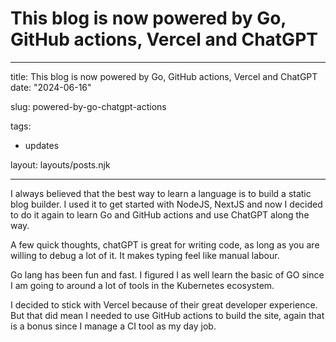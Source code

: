 # This blog is now powered by Go, GitHub actions, Vercel and ChatGPT 

---
title: This blog is now powered by Go, GitHub actions, Vercel and ChatGPT
date: "2024-06-16"
 
slug: powered-by-go-chatgpt-actions


tags: 
- updates

layout: layouts/posts.njk

--- 
I always believed that the best way to learn a language is to build a static blog builder. I used it to get started with NodeJS, NextJS and now I decided to do it again to learn Go and GitHub actions and use ChatGPT along the way. 

 A few quick thoughts, chatGPT is great for writing code, as long as you are willing to debug a lot of it. It makes typing feel like manual labour.

Go lang has been fun and fast. I figured I as well learn the basic of GO since I am going to around a lot of tools in the Kubernetes ecosystem.

I decided to stick with Vercel because of their great developer experience. But that did mean I needed to use GitHub actions to build the site, again that is a bonus since I manage a CI tool as my day job.
